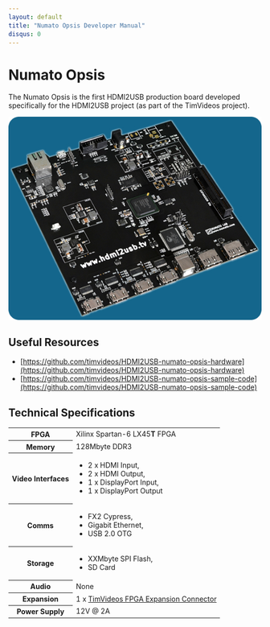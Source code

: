 ```yaml
---
layout: default
title: "Numato Opsis Developer Manual"
disqus: 0
---
```


# Numato Opsis

The Numato Opsis is the first HDMI2USB production board developed specifically for the HDMI2USB project (as part of the TimVideos project).

![Numato Opsis](img/numato-opsis.jpg)

## Useful Resources

  * [https://github.com/timvideos/HDMI2USB-numato-opsis-hardware](https://github.com/timvideos/HDMI2USB-numato-opsis-hardware)
  * [https://github.com/timvideos/HDMI2USB-numato-opsis-sample-code](https://github.com/timvideos/HDMI2USB-numato-opsis-sample-code)

## Technical Specifications

<table class="boards">
 <tr>
   <th>FPGA</th>
   <td>Xilinx Spartan-6 LX45<b>T</b> FPGA</td>
 </tr>
 <tr>
   <th>Memory</th>
   <td>128Mbyte DDR3</td>
 </tr>
 <tr>
   <th>Video Interfaces</th>
   <td>
<ul>
 <li>2 x HDMI Input, </li>
 <li>2 x HDMI Output, </li>
 <li>1 x DisplayPort Input,</li>
 <li>1 x DisplayPort Output</li>
</ul>
   </td>
 </tr>
 <tr>
   <th>Comms</th>
   <td>
<ul>
 <li>FX2 Cypress,</li>
 <li>Gigabit Ethernet,</li>
 <li>USB 2.0 OTG</li>
</ul>
   </td>
 </tr>
 <tr>
   <th>Storage</th>
   <td>
<ul>
  <li>XXMbyte SPI Flash,</li>
  <li>SD Card</li>
</ul>
   </td>
 </tr>
 <tr>
   <th>Audio</th>
   <td>None</td>
 </tr>
 <tr>
   <th>Expansion</th>
   <td>1 x <a href="">TimVideos FPGA Expansion Connector</a></td>
 </tr>
 <tr>
   <th>Power Supply</th>
   <td>12V @ 2A</td>
 </tr>
</table>
